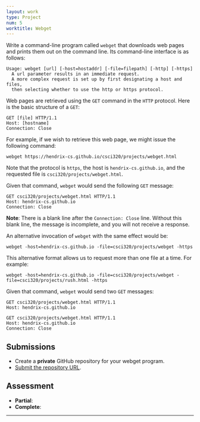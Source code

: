 ```yaml
---
layout: work
type: Project
num: 5
worktitle: Webget
---
```


Write a command-line program called `webget` that downloads web pages and prints 
them out on the command line. Its command-line interface is as follows:

```
Usage: webget [url] [-host=hostaddr] [-file=filepath] [-http] [-https]
  A url parameter results in an immediate request.
  A more complex request is set up by first designating a host and files,
  then selecting whether to use the http or https protocol.
```

Web pages are retrieved using the `GET` command in the `HTTP` protocol. Here is 
the basic structure of a `GET`:

```
GET [file] HTTP/1.1
Host: [hostname]
Connection: Close

```

For example, if we wish to retrieve this web page, we might issue the following command:

```
webget https://hendrix-cs.github.io/csci320/projects/webget.html
```

Note that the protocol is `https`, the host is `hendrix-cs.github.io`, and the requested
file is `csci320/projects/webget.html`.

Given that command, `webget` would send the following `GET` message:

```
GET csci320/projects/webget.html HTTP/1.1                                                                               
Host: hendrix-cs.github.io                                                                                              
Connection: Close

```

**Note**: There is a blank line after the `Connection: Close` line. Without this blank line,
the message is incomplete, and you will not receive a response. 

An alternative invocation of `webget` with the same effect would be:

```
webget -host=hendrix-cs.github.io -file=csci320/projects/webget -https
```

This alternative format allows us to request more than one file at a time. For example:

```
webget -host=hendrix-cs.github.io -file=csci320/projects/webget -file=csci320/projects/rush.html -https
```

Given that command, `webget` would send two `GET` messages:

```
GET csci320/projects/webget.html HTTP/1.1                                                                               
Host: hendrix-cs.github.io                                                                                              

GET csci320/projects/webget.html HTTP/1.1                                                                               
Host: hendrix-cs.github.io                                                                                              
Connection: Close

```



## Submissions
* Create a **private** GitHub repository for your webget program.
* [Submit the repository URL](https://docs.google.com/forms/d/e/1FAIpQLSeCE51hAA4VV1jN_E4pVH1FDB3G6x7-GrIg5_MAP_qqMd6fAg/viewform?usp=sf_link).

## Assessment
* **Partial**: 
* **Complete**: 

------------------------------------------------------------------------
